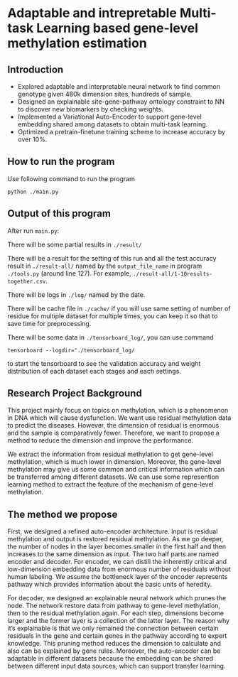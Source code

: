 # Adaptable and intrepretable Multi-task Learning based gene-level methylation estimation

## Introduction
-	Explored adaptable and interpretable neural network to find common genotype given 480k dimension sites, hundreds of sample. 
-	Designed an explainable site-gene-pathway ontology constraint to NN to discover new biomarkers by checking weights.
-	Implemented a Variational Auto-Encoder to support gene-level embedding shared among datasets to obtain multi-task learning.
-	Optimized a pretrain-finetune training scheme to increase accuracy by over 10%.

## How to run the program
Use following command to run the program
```
python ./main.py
```

## Output of this program
After run `main.py`:

There will be some partial results in `./result/`

There will be a result for the setting of this run and all the test accuracy result in `./result-all/` named by the `output_file_name` in program `./tools.py` (around line 127). For example, `./result-all/1-10results-together.csv`.

There will be logs in `./log/` named by the date.

There will be cache file in `./cache/` if you will use same setting of number of residue for multiple dataset for multiple times, you can keep it so  that to save time for preprocessing.

There will be some data in `./tensorboard_log/`, you can use command 
```
tensorboard --logdir="./tensorboard_log/
``` 
to start the tensorboard to see the validation accuracy and weight distribution of each dataset each stages and each settings.

## Research Project Background
This project mainly focus on topics on methylation, which is a phenomenon in DNA which will cause dysfunction. We want use residual methylation data to predict the diseases.
However, the dimension of residual is enormous and the sample is comparatively fewer. Therefore, we want to propose a method to reduce the dimension and improve the performance.

We extract the information from residual methylation to get gene-level methylation, which is much lower in dimension.
Moreover, the gene-level methylation may give us some common and critical information which can be transferred among different datasets. We can use some represention learning method to extract the feature of the mechanism of gene-level methylation.



## The method we propose
First, we designed a refined auto-encoder architecture. Input is residual methylation and output is restored residual methylation. As we go deeper, the number of nodes in the layer becomes smaller in the first half and then increases to the same dimension as input. The two half parts are named encoder and decoder. For encoder, we can distill the inherently critical and low-dimension embedding data from enormous number of residuals without human labeling. We assume the bottleneck layer of the encoder represents pathway which provides information about the basic units of heredity. 

For decoder, we designed an explainable neural network which prunes the node. The network restore data from pathway to gene-level methylation, then to the residual methylation again. For each step, dimensions become larger and the former layer is a collection of the latter layer. The reason why it’s explainable is that we only remained the connection between certain residuals in the gene and certain genes in the pathway according to expert knowledge. This pruning method reduces the dimension to calculate and also can be explained by gene rules. 
Moreover, the auto-encoder can be adaptable in different datasets because the embedding can be shared between different input data sources, which can support transfer learning.
